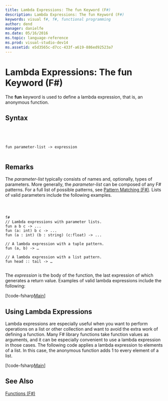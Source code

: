 ```yaml
---
title: Lambda Expressions: The fun Keyword (F#)
description: Lambda Expressions: The fun Keyword (F#)
keywords: visual f#, f#, functional programming
author: dend
manager: danielfe
ms.date: 05/16/2016
ms.topic: language-reference
ms.prod: visual-studio-dev14
ms.assetid: e5d3565c-d7cc-433f-a619-886ed92523a7 
---
```


# Lambda Expressions: The fun Keyword (F#)

The **fun** keyword is used to define a lambda expression, that is, an anonymous function.


## Syntax



```




fun parameter-list -> expression


```





## Remarks
The *parameter-list* typically consists of names and, optionally, types of parameters. More generally, the *parameter-list* can be composed of any F# patterns. For a full list of possible patterns, see [Pattern Matching &#40;F&#35;&#41;](Pattern-Matching-%5BFSharp%5D.md). Lists of valid parameters include the following examples.




```



f#
// Lambda expressions with parameter lists.
fun a b c -> ...
fun (a: int) b c -> ...
fun (a : int) (b : string) (c:float) -> ...

// A lambda expression with a tuple pattern.
fun (a, b) -> …

// A lambda expression with a list pattern.
fun head :: tail -> …


```




The *expression* is the body of the function, the last expression of which generates a return value. Examples of valid lambda expressions include the following:

[!code-fsharp[Main](snippets/fslangref1/snippet301.fs)]
    
## Using Lambda Expressions
Lambda expressions are especially useful when you want to perform operations on a list or other collection and want to avoid the extra work of defining a function. Many F# library functions take function values as arguments, and it can be especially convenient to use a lambda expression in those cases. The following code applies a lambda expression to elements of a list. In this case, the anonymous function adds 1 to every element of a list.

[!code-fsharp[Main](snippets/fslangref1/snippet302.fs)]
    
## See Also
[Functions &#40;F&#35;&#41;](Functions-%5BFSharp%5D.md)

